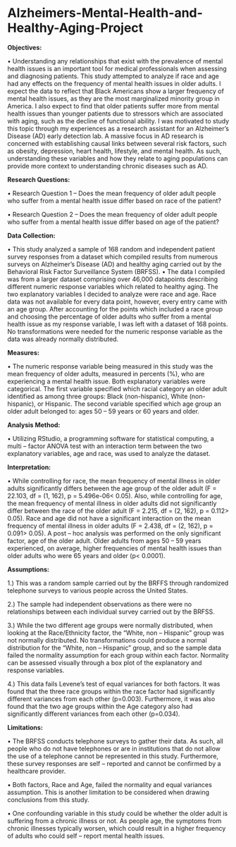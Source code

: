 # Alzheimers-Mental-Health-and-Healthy-Aging-Project

**Objectives:** 
  
   • Understanding any relationships that exist with the prevalence of mental health issues is an important tool for medical professionals when assessing and diagnosing patients. This study attempted to analyze if race and age had any effects on the frequency of mental health issues in older adults. I expect the data to reflect that Black Americans show a larger frequency of mental health issues, as they are the most marginalized minority group in America. I also expect to find that older patients suffer more from mental health issues than younger patients due to stressors which are associated with aging, such as the decline of functional ability. I was motivated to study this topic through my experiences as a research assistant for an Alzheimer’s Disease (AD) early detection lab. A massive focus in AD research is concerned with establishing causal links between several risk factors, such as obesity, depression, heart health, lifestyle, and mental health. As such, understanding these variables and how they relate to aging populations can provide more context to understanding chronic diseases such as AD. 


**Research Questions:** 

  • Research Question 1 – Does the mean frequency of older adult people who suffer from a mental health issue differ based on race of the patient?
  
  • Research Question 2 – Does the mean frequency of older adult people who suffer from a mental health issue differ based on age of the patient?


**Data Collection:**

  • This study analyzed a sample of 168 random and independent patient survey responses from a dataset which compiled results from numerous surveys on Alzheimer’s Disease (AD) and healthy aging carried out by the Behavioral Risk Factor Surveillance System (BRFSS). 
  • The data I compiled was from a larger dataset comprising over 46,000 datapoints describing different numeric response variables which related to healthy aging. The two explanatory variables I decided to analyze were race and age. Race data was not available for every data point, however, every entry came with an age group. After accounting for the points which included a race group and choosing the percentage of older adults who suffer from a mental health issue as my response variable, I was left with a dataset of 168 points.  No transformations were needed for the numeric response variable as the data was already normally distributed.


**Measures:**

 • The numeric response variable being measured in this study was the mean frequency of older adults, measured in percents (%), who are experiencing a mental health issue. Both explanatory variables were categorical. The first variable specified which racial category an older adult identified as among three groups: Black (non-hispanic), White (non-hispanic), or Hispanic. The second variable specified which age group an older adult belonged to: ages 50 – 59 years or 60 years and older.


**Analysis Method:**

 • Utilizing RStudio, a programming software for statistical computing, a multi – factor ANOVA test with an interaction term between the two explanatory variables, age and race, was used to analyze the dataset.


**Interpretation:** 

 • While controlling for race, the mean frequency of mental illness in older adults significantly differs between the age group of the older adult (F = 22.103, df = (1, 162), p = 5.496e-06< 0.05). Also, while controlling for age, the mean frequency of mental illness in older adults did not significantly differ between the race of the older adult (F = 2.215, df = (2, 162), p = 0.112> 0.05). Race and age did not have a significant interaction on the mean frequency of mental illness in older adults (F = 2.438, df = (2, 162), p = 0.091> 0.05). A post – hoc analysis was performed on the only significant factor, age of the older adult. Older adults from ages 50 – 59 years experienced, on average, higher frequencies of mental health issues than older adults who were 65 years and older (p< 0.0001).  


**Assumptions:** 

  1.)	 This was a random sample carried out by the BRFFS through randomized telephone surveys to various people across the United States.
  
  2.)	 The sample had independent observations as there were no relationships between each individual survey carried out by the BRFSS.
 
  3.)	 While the two different age groups were normally distributed, when looking at the Race/Ethnicity factor, the “White, non – Hispanic” group was not normally distributed. No transformations could produce a normal distribution for the “White, non – Hispanic” group, and so the sample data failed the normality assumption for each group within each factor. Normality can be assessed visually through a box plot of the explanatory and response variables.   
 
  4.)	 This data fails Levene’s test of equal variances for both factors. It was found that the three race groups within the race factor had significantly different variances from each other (p=0.003). Furthermore, it was also found that the two age groups within the Age category also had significantly different variances from each other (p=0.034).


**Limitations:**

  •	The BRFSS conducts telephone surveys to gather their data. As such, all people who do not have telephones or are in institutions that do not allow the use of a telephone cannot be represented in this study. Furthermore, these survey responses are self – reported and cannot be confirmed by a healthcare provider. 
  
  •	Both factors, Race and Age, failed the normality and equal variances assumption. This is another limitation to be considered when drawing conclusions from this study.
  
  •	One confounding variable in this study could be whether the older adult is suffering from a chronic illness or not. As people age, the symptoms from chronic illnesses typically worsen, which could result in a higher frequency of adults who could self – report mental health issues.


